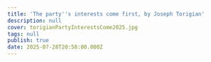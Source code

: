 ```yaml
---
title: 'The party''s interests come first, by Joseph Torigian'
description: null
cover: torigianPartyInterestsCome2025.jpg
tags: null
publish: true
date: 2025-07-28T20:58:00.000Z
---
```


